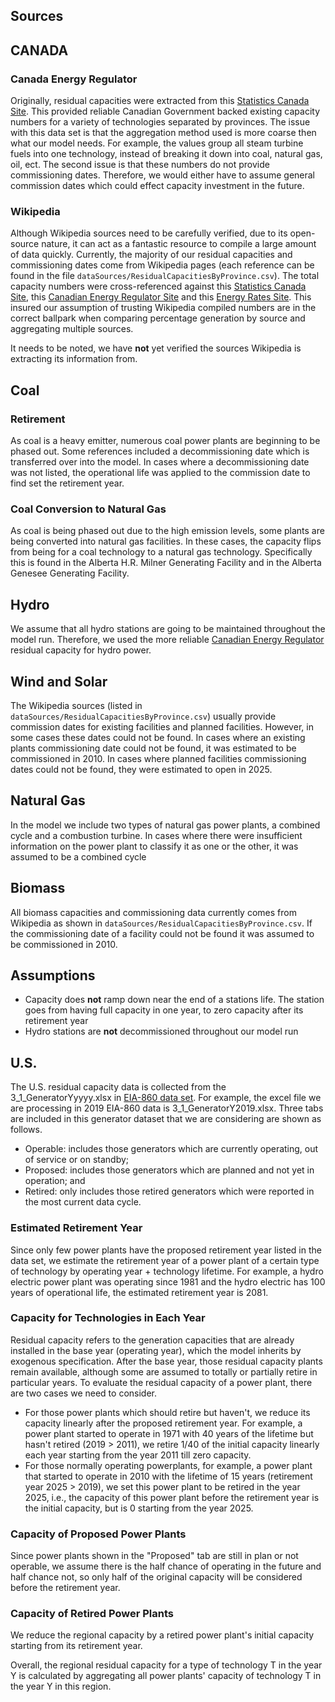 ## Sources
## CANADA
### Canada Energy Regulator 
Originally, residual capacities were extracted from this [Statistics Canada Site](https://www150.statcan.gc.ca/t1/tbl1/en/tv.action?pid=2510002201&pickMembers%5B0%5D=1.1&pickMembers%5B1%5D=2.1&cubeTimeFrame.startYear=2017&cubeTimeFrame.endYear=2017&referencePeriods=20170101%2C20170101). This provided reliable Canadian Government backed existing capacity numbers for a variety of technologies separated by provinces. The issue with this data set is that the aggregation method used is more coarse then what our model needs. For example, the values group all steam turbine fuels into one technology, instead of breaking it down into coal, natural gas, oil, ect. The second issue is that these numbers do not provide commissioning dates. Therefore, we would either have to assume general commission dates which could effect capacity investment in the future. 

### Wikipedia
Although Wikipedia sources need to be carefully verified, due to its open-source nature, it can act as a fantastic resource to compile a large amount of data quickly. Currently, the majority of our residual capacities and commissioning dates come from Wikipedia pages (each reference can be found in the file `dataSources/ResidualCapacitiesByProvince.csv`). The total capacity numbers were cross-referenced against this [Statistics Canada Site](https://www150.statcan.gc.ca/t1/tbl1/en/tv.action?pid=2510002201&pickMembers%5B0%5D=1.1&pickMembers%5B1%5D=2.1&cubeTimeFrame.startYear=2017&cubeTimeFrame.endYear=2017&referencePeriods=20170101%2C20170101), this [Canadian Energy Regulator Site](https://www.cer-rec.gc.ca/en/data-analysis/canada-energy-future/2019/results/index.html) and this [Energy Rates Site](https://energyrates.ca/the-main-electricity-sources-in-canada-by-province/). This insured our assumption of trusting Wikipedia compiled numbers are in the correct ballpark when comparing percentage generation by source and aggregating multiple sources. 

It needs to be noted, we have **not** yet verified the sources Wikipedia is extracting its information from.

## Coal
### Retirement 
As coal is a heavy emitter, numerous coal power plants are beginning to be phased out. Some references included a decommissioning date which is transferred over into the model. In cases where a decommissioning date was not listed, the operational life was applied to the commission date to find set the retirement year. 

### Coal Conversion to Natural Gas
As coal is being phased out due to the high emission levels, some plants are being converted into natural gas facilities. In these cases, the capacity flips from being for a coal technology to a natural gas technology. Specifically this is found in the Alberta H.R. Milner Generating Facility and in the Alberta Genesee Generating Facility. 

## Hydro 
We assume that all hydro stations are going to be maintained throughout the model run. Therefore, we used the more reliable [Canadian Energy Regulator](https://www.cer-rec.gc.ca/en/data-analysis/canada-energy-future/2019/results/index.html) residual capacity for hydro power. 

## Wind and Solar
The Wikipedia sources (listed in `dataSources/ResidualCapacitiesByProvince.csv`) usually provide commission dates for existing facilities and planned facilities. However, in some cases these dates could not be found. In cases where an existing plants commissioning date could not be found, it was estimated to be commissioned in 2010. In cases where planned facilities commissioning dates could not be found, they were estimated to open in 2025. 

## Natural Gas  
In the model we include two types of natural gas power plants, a combined cycle and a combustion turbine. In cases where there were insufficient information on the power plant to classify it as one or the other, it was assumed to be a combined cycle

## Biomass
All biomass capacities and commissioning data currently comes from Wikipedia as shown in `dataSources/ResidualCapacitiesByProvince.csv`. If the commissioning date of a facility could not be found it was assumed to be commissioned in 2010. 

## Assumptions 
* Capacity does **not** ramp down near the end of a stations life. The station goes from having full capacity in one year, to zero capacity after its retirement year
* Hydro stations are **not** decommissioned throughout our model run

## U.S.
The U.S. residual capacity data is collected from the 3_1_GeneratorYyyyy.xlsx in [EIA-860 data set](https://www.eia.gov/electricity/data/eia860/). For example, the excel file we are processing in 2019 EIA-860 data is 3_1_GeneratorY2019.xlsx. Three tabs are included in this generator dataset that we are considering are shown as follows.
* Operable: includes those generators which are currently operating, out of service or on standby;
* Proposed: includes those generators which are planned and not yet in operation; and
* Retired: only includes those retired generators which were reported in the most current data cycle.

### Estimated Retirement Year
Since only few power plants have the proposed retirement year listed in the data set, we estimate the retirement year of a power plant of a certain type of technology by operating year + technology lifetime. For example, a hydro electric power plant was operating since 1981 and the hydro electric has 100 years of operational life, the estimated retirement year is 2081. 

### Capacity for Technologies in Each Year
Residual capacity refers to the generation capacities that are already installed in the base year (operating year), which the model inherits by exogenous specification. After the base year, those residual capacity plants remain available, although some are assumed to totally or partially retire in particular years. To evaluate the residual capacity of a power plant, there are two cases we need to consider. 
* For those power plants which should retire but haven't, we reduce its capacity linearly after the proposed retirement year. For example, a power plant started to operate in 1971 with 40 years of the lifetime but hasn't retired (2019 > 2011), we retire 1/40 of the initial capacity linearly each year starting from the year 2011 till zero capacity.
* For those normally operating powerplants, for example, a power plant that started to operate in 2010 with the lifetime of 15 years (retirement year 2025 > 2019), we set this power plant to be retired in the year 2025, i.e., the capacity of this power plant before the retirement year is the initial capacity, but is 0 starting from the year 2025. 

### Capacity of Proposed Power Plants
Since power plants shown in the "Proposed" tab are still in plan or not operable, we assume there is the half chance of operating in the future and half chance not, so only half of the original capacity will be considered before the retirement year.

### Capacity of Retired Power Plants
We reduce the regional capacity by a retired power plant's initial capacity starting from its retirement year.

Overall, the regional residual capacity for a type of technology T in the year Y is calculated by aggregating all power plants' capacity of technology T in the year Y in this region.